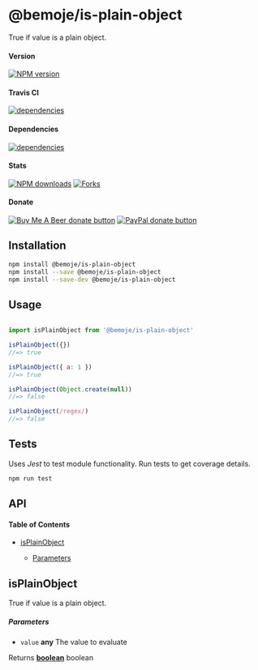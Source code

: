 # @bemoje/is-plain-object

True if value is a plain object.

#### Version

<span><a href="https://npmjs.org/@bemoje/is-plain-object" title="View this project on NPM"><img src="https://img.shields.io/npm/v/@bemoje/is-plain-object" alt="NPM version" /></a></span>

#### Travis CI

<span><a href="https://npmjs.org/@bemoje/is-plain-object" title="View this project on NPM"><img src="https://travis-ci.org/bemoje/bemoje-is-plain-object.svg?branch=master" alt="dependencies" /></a></span>

#### Dependencies

<span><a href="https://npmjs.org/@bemoje/is-plain-object" title="View this project on NPM"><img src="https://david-dm.org/bemoje/bemoje-is-plain-object.svg" alt="dependencies" /></a></span>

#### Stats

<span><a href="https://npmjs.org/@bemoje/is-plain-object" title="View this project on NPM"><img src="https://img.shields.io/npm/dt/@bemoje/is-plain-object" alt="NPM downloads" /></a></span>
<span><a href="https://github.com/bemoje/bemoje-is-plain-object/fork" title="Fork this project"><img src="https://img.shields.io/github/forks/bemoje/bemoje-is-plain-object" alt="Forks" /></a></span>

#### Donate

<span><a href="https://www.buymeacoffee.com/bemoje" title="Donate to this project using Buy Me A Beer"><img src="https://img.shields.io/badge/buy%20me%20a%20coffee-donate-yellow.svg?label=Buy me a beer!" alt="Buy Me A Beer donate button" /></a></span>
<span><a href="https://paypal.me/forstaaloen" title="Donate to this project using Paypal"><img src="https://img.shields.io/badge/paypal-donate-yellow.svg?label=PayPal" alt="PayPal donate button" /></a></span>

## Installation

```sh
npm install @bemoje/is-plain-object
npm install --save @bemoje/is-plain-object
npm install --save-dev @bemoje/is-plain-object
```

## Usage

```javascript

import isPlainObject from '@bemoje/is-plain-object'

isPlainObject({})
//=> true

isPlainObject({ a: 1 })
//=> true

isPlainObject(Object.create(null))
//=> false

isPlainObject(/regex/)
//=> false

```


## Tests
Uses *Jest* to test module functionality. Run tests to get coverage details.

```bash
npm run test
```

## API
<!-- Generated by documentation.js. Update this documentation by updating the source code. -->

#### Table of Contents

-   [isPlainObject][1]

    -   [Parameters][2]

## isPlainObject

True if value is a plain object.

##### Parameters

-   `value` **any** The value to evaluate

Returns **[boolean][3]** boolean

[1]: #isplainobject

[2]: #parameters

[3]: https://developer.mozilla.org/docs/Web/JavaScript/Reference/Global_Objects/Boolean